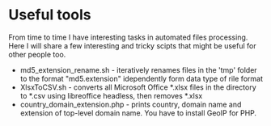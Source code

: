# Useful tools

From time to time I have interesting tasks in automated files processing. Here I will share a few interesting and tricky scipts that might be useful for other people too. 

- md5_extension_rename.sh - iteratively renames files in the 'tmp' folder to the format "md5.extension" idependently form data type of rile format
- XlsxToCSV.sh - converts all Microsoft Office *.xlsx files in the directory to *.csv using libreoffice headless, then removes *.xlsx
- country_domain_extension.php - prints country, domain name and extension of top-level domain name. You have to install GeoIP for PHP.
